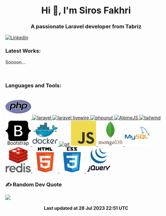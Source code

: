 <h1 align="center">Hi 👋, I'm Siros Fakhri</h1>
<h3 align="center">A passionate Laravel developer from Tabriz</h3>


<div align="left" inline>
<span align="left">
 <a href="https://www.linkedin.com/in/sirosfakhri" rel="nofollow"><img src="https://camo.githubusercontent.com/7918b3cc1d85c884898d864c9eebdf98e006274a97678ce5932f4c8f695c0729/68747470733a2f2f696d672e736869656c64732e696f2f62616467652f4c696e6b6564696e2d2532334534343035462e7376673f6c6f676f3d4c696e6b6564696e266c6f676f436f6c6f723d7768697465" alt="Linkedin" data-canonical-src="https://img.shields.io/badge/Linkedin-%23E4405F.svg?logo=Linkedin&amp;logoColor=white" style="max-width: 100%;"></a>
</span>
</div>

### Latest Works:

Soooon...



<img width="100%" />
<div style="width:100%;display:block;"></div>
<!-- YT LIST END -->

### Languages and Tools:
<p align="left">
    <a
        href="https://www.php.net" target="_blank"> 
        <img
            src="https://raw.githubusercontent.com/devicons/devicon/master/icons/php/php-original.svg" alt="php"
            width="80" height="80"/> 
    </a> 
    <a href="https://laravel.com">
        <img src="https://laravel.com/img/logomark.min.svg" alt="laravel" width="80" height="80"/> 
    </a>
    <a href="https://laravel.livewire.com">
        <img src="https://laravel-livewire.com/img/twitter.png" alt="laravel livewire" width="80" height="80"/> 
    </a>
  <a href="https://phpunit.de/">
        <img src="https://phpunit.de/img/phpunit.svg" alt="phpunut" width="80" height="80"/> 
    </a>
    <a href="https://alpinejs.dev/">
        <img src="https://www.markusantonwolf.com/topics/alpine-js/alpinejs-logo.svg" alt="AlpineJS" width="80" height="80"/>
    </a>
    <a href="https://tailwindcss.com/" target="_blank"> <img
            src="https://www.vectorlogo.zone/logos/tailwindcss/tailwindcss-icon.svg" alt="tailwind" width="80"
            height="80"/> 
    </a>
    <a href="https://getbootstrap.com" target="_blank"> <img
            src="https://raw.githubusercontent.com/devicons/devicon/master/icons/bootstrap/bootstrap-plain-wordmark.svg"
            alt="bootstrap" width="80" height="80"/> 
    </a>
    <a href="https://www.docker.com/" target="_blank"> 
        <img
            src="https://raw.githubusercontent.com/devicons/devicon/master/icons/docker/docker-original-wordmark.svg"
            alt="docker" width="80" height="80"/> 
    </a>
    <a href="https://git-scm.com/" target="_blank"> 
        <img
            src="https://www.vectorlogo.zone/logos/git-scm/git-scm-icon.svg" alt="git" width="80" height="80"/> 
    </a>  
    <a href="https://developer.mozilla.org/en-US/docs/Web/JavaScript" target="_blank"> 
        <img
            src="https://raw.githubusercontent.com/devicons/devicon/master/icons/javascript/javascript-original.svg"
            alt="javascript" width="80" height="80"/> 
    </a> 
    <a href="https://laravel.com/" target="_blank"> 
        <img
            src="https://raw.githubusercontent.com/devicons/devicon/master/icons/mongodb/mongodb-original-wordmark.svg"
            alt="mongodb" width="80" height="80"/> 
    </a> 
    <a href="https://www.mysql.com/" target="_blank"> 
        <img
            src="https://raw.githubusercontent.com/devicons/devicon/master/icons/mysql/mysql-original-wordmark.svg"
            alt="mysql" width="80" height="80"/> 
    </a> 
    <a href="https://redis.io" target="_blank"> 
        <img
            src="https://raw.githubusercontent.com/devicons/devicon/master/icons/redis/redis-original-wordmark.svg"
            alt="redis" width="80" height="80"/> 
    </a> 
    <a href="https://www.w3schools.com/html/" target="_blank"> 
        <img
            src="https://raw.githubusercontent.com/devicons/devicon/master/icons/html5/html5-original-wordmark.svg"
            alt="html" width="80" height="80"/> 
    </a> 
    <a href="https://www.w3schools.com/css/default.asp" target="_blank"> 
        <img
            src="https://raw.githubusercontent.com/devicons/devicon/master/icons/css3/css3-original-wordmark.svg"
            alt="css" width="80" height="80"/> 
    </a> 
    <a href="https://jquery.com/" target="_blank"> 
        <img
            src="https://raw.githubusercontent.com/devicons/devicon/master/icons/jquery/jquery-original-wordmark.svg"
            alt="jquery" width="80" height="80"/> 
    </a> 
 
</p>


### ✍️ Random Dev Quote
![](https://quotes-github-readme.vercel.app/api?type=horizontal&theme=radical)

<p align="center"> <strong>Last updated at 28 Jul 2023 22:51 UTC</strong></p>
